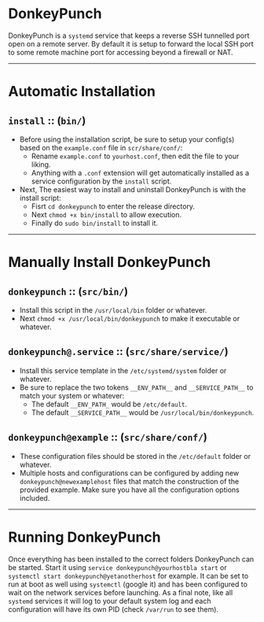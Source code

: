 # DonkeyPunch
DonkeyPunch is a `systemd` service that keeps a reverse SSH tunnelled port open on a remote server.  By default it is setup to forward the local SSH port to some remote machine port for accessing beyond a firewall or NAT.

---

# Automatic Installation
## `install` :: (`bin/`)
- Before using the installation script, be sure to setup your config(s) based on the `example.conf` file in `scr/share/conf/`:
  - Rename `example.conf` to `yourhost.conf`, then edit the file to your liking.
  - Anything with a `.conf` extension will get automatically installed as a service configuration by the `install` script.
- Next, The easiest way to install and uninstall DonkeyPunch is with the install script:
  - Fisrt `cd donkeypunch` to enter the release directory.
  - Next `chmod +x bin/install` to allow execution.
  - Finally do `sudo bin/install` to install it.

---

# Manually Install DonkeyPunch
## `donkeypunch` :: (`src/bin/`)
- Install this script in the `/usr/local/bin` folder or whatever.
- Next `chmod +x /usr/local/bin/donkeypunch` to make it executable or whatever.


## `donkeypunch@.service` :: (`src/share/service/`)
- Install this service template in the `/etc/systemd/system` folder or whatever.
- Be sure to replace the two tokens `__ENV_PATH__` and `__SERVICE_PATH__` to match your system or whatever:
  - The default `__ENV_PATH_` would be `/etc/default`.
  - The default `__SERVICE_PATH__` would be `/usr/local/bin/donkeypunch`.


## `donkeypunch@example` :: (`src/share/conf/`)
- These configuration files should be stored in the `/etc/default` folder or whatever.
- Multiple hosts and configurations can be configured by adding new `donkeypunch@newexamplehost` files that match the construction of the provided example.  Make sure you have all the configuration options included.

---

# Running DonkeyPunch
Once everything has been installed to the correct folders DonkeyPunch can be started.  Start it using `service donkeypunch@yourhostbla start` or `systemctl start donkeypunch@yetanotherhost` for example.  It can be set to run at boot as well using `systemctl` (google it) and has been configured to wait on the network services before launching.  As a final note, like all `systemd` services it will log to your default system log and each configuration will have its own PID (check `/var/run` to see them).
